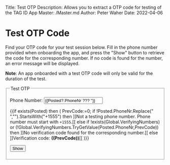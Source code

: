 Title: Test OTP
Description: Allows you to extract a OTP code for testing of the TAG ID App
Master: /Master.md
Author: Peter Waher
Date: 2022-04-06

Test OTP Code
=================

Find your OTP code for your test session below. Fill in the phone number provided when onboarding the app, and press the "Show" button
to retrieve the code for the corresponding number. If no code is found for the number, an error message will be displayed.

**Note**: An app onboarded with a test OTP code will only be valid for the duration of the test.

<fieldset>
<legend>Test OTP</legend>
<form action="TestOTP.md" method="POST">

<p>
<label for="PhoneNr">Phone Number:</label>  
<input type="text" name="PhoneNr" required="required" title="Phone Number, as entered in the ID App." value="{{Posted?.PhoneNr ??? ''}}"/>
</p>

{{if exists(Posted) then
(
	PrevCode:=0;
	if !Posted.PhoneNr.Replace(" ","").StartsWith("+1555") then
		]]<span class="error">Not a testing phone number. Phone number must start with `+1555`.</span>[[
	else if !exists(Global.VerifyingNumbers) or (!Global.VerifyingNumbers.TryGetValue(Posted.PhoneNr,PrevCode)) then 
		]]<span class="error">No verification code found for the corresponding number.</span>[[
	else
		]]Verification code: **((PrevCode))**[[
)}}

<p>
<button type="submit" class="posButton" title="Displays the verification code, if it exists">Show</button>
</p>
</form>
</fieldset>
